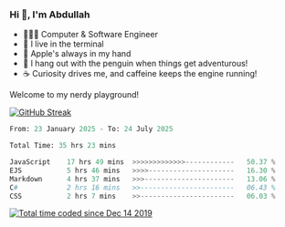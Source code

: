 <h3>Hi 👋, I'm Abdullah</h3>

- 👨🏻‍💻 Computer & Software Engineer
- 🖤 I live in the terminal
- 🍎 Apple's always in my hand
- 🐧 I hang out with the penguin when things get adventurous!
- ☕ Curiosity drives me, and caffeine keeps the engine running!

Welcome to my nerdy playground!

[![GitHub Streak](https://streak-stats.demolab.com?user=al3bad&theme=transparent&date_format=j%20M%5B%20Y%5D)](https://git.io/streak-stats)

<!--START_SECTION:waka-->

```python
From: 23 January 2025 - To: 24 July 2025

Total Time: 35 hrs 23 mins

JavaScript    17 hrs 49 mins  >>>>>>>>>>>>>------------   50.37 %
EJS           5 hrs 46 mins   >>>>---------------------   16.30 %
Markdown      4 hrs 37 mins   >>>----------------------   13.06 %
C#            2 hrs 16 mins   >>-----------------------   06.43 %
CSS           2 hrs 7 mins    >>-----------------------   06.03 %
```

<!--END_SECTION:waka-->

<p>
  <a href="https://wakatime.com/@ce2a2aac-0d6b-4d65-b864-8a4bcaf12967"><img src="https://wakatime.com/badge/user/ce2a2aac-0d6b-4d65-b864-8a4bcaf12967.svg" alt="Total time coded since Dec 14 2019" /></a>
</p>

